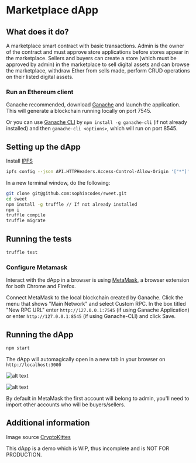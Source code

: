 # Marketplace dApp

## What does it do?

A marketplace smart contract with basic transactions. Admin is the owner of the contract and must approve store applications before stores appear in the marketplace. Sellers and buyers can create a store (which must be approved by admin) in the marketplace to sell digital assets and can browse the marketplace, withdraw Ether from sells made, perform CRUD operations on their listed digital assets. 

### Run an Ethereum client

Ganache recommended, download [Ganache](https://truffleframework.com/ganache) and launch the application. This will generate a blockchain running locally on port 7545.

Or you can use [Ganache CLI](https://github.com/trufflesuite/ganache-cli) by `npm install -g ganache-cli` (if not already installed) and then `ganache-cli <options>`, which will run on port 8545.

## Setting up the dApp

Install [IPFS](https://docs.ipfs.io/introduction/install/)

```bash
ipfs config --json API.HTTPHeaders.Access-Control-Allow-Origin '["*"]' && ipfs config --json API.HTTPHeaders.Access-Control-Allow-Methods "[\"PUT\", \"POST\", \"GET\"]" && ipfs config --json API.HTTPHeaders.Access-Control-Allow-Credentials '["true"]' && ipfs daemon
```
In a new terminal window, do the following:

```bash
git clone git@github.com:sophiacodes/sweet.git
cd sweet
npm install -g truffle // If not already installed
npm i
truffle compile
truffle migrate
```

## Running the tests

```bash
truffle test
```

### Configure Metamask

Interact with the dApp in a browser is using [MetaMask](https://metamask.io/), a browser extension for both Chrome and Firefox.

Connect MetaMask to the local blockchain created by Ganache. Click the menu that shows "Main Network" and select Custom RPC. In the box titled "New RPC URL" enter `http://127.0.0.1:7545` (if using Ganache Application) or enter `http://127.0.0.1:8545` (if using Ganache-CLI) and click Save. 

## Running the dApp

```bash
npm start
```
The dApp will automagically open in a new tab in your browser on `http://localhost:3000`

![alt text](https://github.com/sophiacodes/sweet/blob/master/screenshot-home-page.png)

![alt text](https://github.com/sophiacodes/sweet/blob/master/screenshot-asset-page.png)

By default in MetaMask the first account will belong to admin, you'll need to import other accounts who will be buyers/sellers. 

## Additional information

Image source [CryptoKittes](https://www.cryptokitties.co/)

This dApp is a demo which is WIP, thus incomplete and is NOT FOR PRODUCTION.